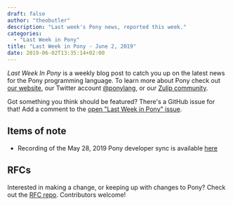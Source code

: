 ```yaml
---
draft: false
author: "theobutler"
description: "Last week's Pony news, reported this week."
categories:
  - "Last Week in Pony"
title: "Last Week in Pony - June 2, 2019"
date: 2019-06-02T13:35:14+02:00
---
```

_Last Week In Pony_ is a weekly blog post to catch you up on the latest news for the Pony programming language. To learn more about Pony check out [our website](https://ponylang.io), our Twitter account [@ponylang](https://twitter.com/ponylang), or our [Zulip community](https://ponylang.zulipchat.com).

Got something you think should be featured? There's a GitHub issue for that! Add a comment to the [open "Last Week in Pony" issue](https://github.com/ponylang/ponylang.github.io/issues?q=is%3Aissue+is%3Aopen+label%3Alast-week-in-pony).
<!--more-->

## Items of note

- Recording of the May 28, 2019 Pony developer sync is available [here](https://sync-recordings.ponylang.io/r/2019_05_28.m4a)

## RFCs

Interested in making a change, or keeping up with changes to Pony? Check out the [RFC repo](https://github.com/ponylang/rfcs). Contributors welcome!

